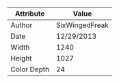 # 
| Attribute | Value |
| ---  | ---     |
| Author | SixWingedFreak |
| Date | 12/29/2013 |
| Width | 1240 |
| Height | 1027 |
| Color Depth | 24 |
